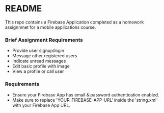 # README #

This repo contains a Firebase Application completed as a homework assignmnet for a mobile applications course.

### Brief Assignment Requirements ###

* Provide user signup/login
* Message other registered users
* Indicate unread messages
* Edit basic profile with image
* View a profile or call user

### Requirements ###

* Ensure your Firebase App has email & password authentication enabled.
* Make sure to replace 'YOUR-FIREBASE-APP-URL' inside the 'string.xml' with your Firebase App URL.
